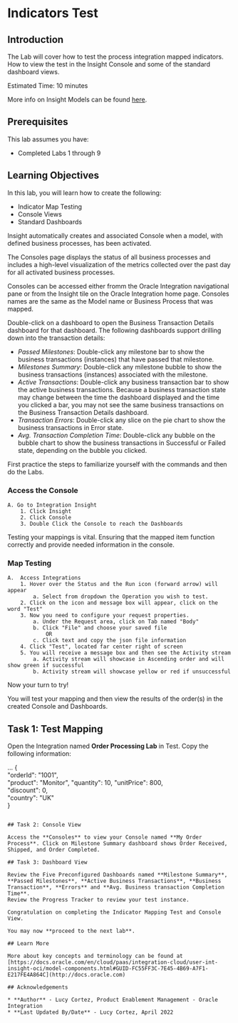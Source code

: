 # Indicators Test

## Introduction

The Lab will cover how to test the process integration mapped indicators. How to view the test in the Insight Console and some of the standard dashboard views.

Estimated Time: 10 minutes

More info on Insight Models can be found [here](https://docs.oracle.com/en/cloud/paas/integration-cloud/user-int-insight-oci/work-models-integration-insight.html).

## Prerequisites

This lab assumes you have:

- Completed Labs 1 through 9

## Learning Objectives

In this lab, you will learn how to create the following:

- Indicator Map Testing
- Console Views
- Standard Dashboards

Insight automatically creates and associated Console when a model, with defined business processes, has been activated.

The Consoles page displays the status of all business processes and includes a high-level visualization of the metrics collected over the past day for all activated business processes.

Consoles can be accessed either fromm the Oracle Integration navigational pane or from the Insight tile on the Oracle Integration home page. Consoles names are the same as the Model name or Business Process that was mapped.

Double-click on a dashboard to open the Business Transaction Details dashboard for that dashboard. The following dashboards support drilling down into the transaction details:
* *Passed Milestones*: Double-click any milestone bar to show the business transactions (instances) that have passed that milestone.
* *Milestones Summary*: Double-click any milestone bubble to show the business transactions (instances) associated with the milestone.
* *Active Transactions*: Double-click any business transaction bar to show the active business transactions. Because a business transaction state may change between the time the dashboard displayed and the time you clicked a bar, you may not see the same business transactions on the Business Transaction Details dashboard.
* *Transaction Errors*: Double-click any slice on the pie chart to show the business transactions in Error state.
* *Avg. Transaction Completion Time*: Double-click any bubble on the bubble chart to show the business transactions in Successful or Failed state, depending on the bubble you clicked.

First practice the steps to familiarize yourself with the commands and then do the Labs.

### Access the Console

    A. Go to Integration Insight    
        1. Click Insight
        2. Click Console
        3. Double Click the Console to reach the Dashboards
Testing your mappings is vital. Ensuring that the mapped item function correctly and provide needed information in the console.  

### Map Testing

    A.  Access Integrations  
        1. Hover over the Status and the Run icon (forward arrow) will appear
            a. Select from dropdown the Operation you wish to test. 
        2. Click on the icon and message box will appear, click on the word "Test"
        3. Now you need to configure your request properties.
            a. Under the Request area, click on Tab named "Body" 
            b. Click "File" and choose your saved file 
                OR 
            c. Click text and copy the json file information
        4. Click "Test", located far center right of screen
        5. You will receive a message box and then see the Activity stream 
            a. Activity stream will showcase in Ascending order and will show green if successful
            b. Activity stream will showcase yellow or red if unsuccessful

Now your turn to try!

You will test your mapping and then view the results of the order(s) in the created Console and Dashboards.

## Task 1: Test Mapping

Open the Integration named **Order Processing Lab** in Test.  Copy the following information:

...
    </copy>
{  
"orderId": "1001",  
"product": "Monitor",
"quantity": 10,
"unitPrice": 800,  
"discount": 0,  
"country": "UK"  
} 
    </copy>
```

## Task 2: Console View

Access the **Consoles** to view your Console named **My Order Process**. Click on Milestone Summary dashboard shows Order Received, Shipped, and Order Completed.
    
## Task 3: Dashboard View

Review the Five Preconfigured Dashboards named **Milestone Summary**, **Passed Milestones**, **Active Business Transactions**, **Business Transaction**, **Errors** and **Avg. Business transaction Completion Time**.
Review the Progress Tracker to review your test instance.

Congratulation on completing the Indicator Mapping Test and Console View.

You may now **proceed to the next lab**.

## Learn More

More about key concepts and terminology can be found at [https://docs.oracle.com/en/cloud/paas/integration-cloud/user-int-insight-oci/model-components.html#GUID-FC55FF3C-7E45-4B69-A7F1-E217FE4A864C](http://docs.oracle.com)

## Acknowledgements

* **Author** - Lucy Cortez, Product Enablement Management - Oracle Integration
* **Last Updated By/Date** - Lucy Cortez, April 2022
